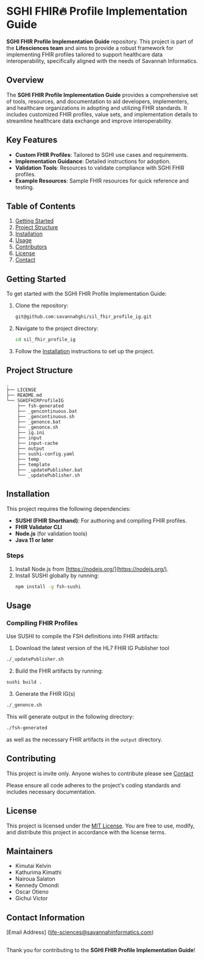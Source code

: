 # SGHI FHIR🔥 Profile Implementation Guide

**SGHI FHIR Profile Implementation Guide** repository. This project is part of the **Lifesciences team** and aims to provide a robust framework for implementing FHIR profiles tailored to support healthcare data interoperability, specifically aligned with the needs of Savannah Informatics.

## Overview

The **SGHI FHIR Profile Implementation Guide** provides a comprehensive set of tools, resources, and documentation to aid developers, implementers, and healthcare organizations in adopting and utilizing FHIR standards. It includes customized FHIR profiles, value sets, and implementation details to streamline healthcare data exchange and improve interoperability.

## Key Features

- **Custom FHIR Profiles**: Tailored to SGHI use cases and requirements.
- **Implementation Guidance**: Detailed instructions for adoption.
- **Validation Tools**: Resources to validate compliance with SGHI FHIR profiles.
- **Example Resources**: Sample FHIR resources for quick reference and testing.

## Table of Contents

1. [Getting Started](#getting-started)
2. [Project Structure](#project-structure)
3. [Installation](#installation)
4. [Usage](#usage)
5. [Contributors](#Maintainers)
6. [License](#license)
7. [Contact](#contact)

## Getting Started

To get started with the SGHI FHIR Profile Implementation Guide:

1. Clone the repository:
   ```bash
   git@github.com:savannahghi/sil_fhir_profile_ig.git
   ```
2. Navigate to the project directory:
   ```bash
   cd sil_fhir_profile_ig
   ```
3. Follow the [Installation](#installation) instructions to set up the project.

## Project Structure

```
.
├── LICENSE
├── README.md
└── SGHIFHIRProfileIG
    ├── fsh-generated
    ├── _gencontinuous.bat
    ├── _gencontinuous.sh
    ├── _genonce.bat
    ├── _genonce.sh
    ├── ig.ini
    ├── input
    ├── input-cache
    ├── output
    ├── sushi-config.yaml
    ├── temp
    ├── template
    ├── _updatePublisher.bat
    └── _updatePublisher.sh
```

## Installation

This project requires the following dependencies:

- **SUSHI (FHIR Shorthand)**: For authoring and compiling FHIR profiles.
- **FHIR Validator CLI**
- **Node.js** (for validation tools)
- **Java 11 or later**

### Steps

1. Install Node.js from [https://nodejs.org/](https://nodejs.org/).
2. Install SUSHI globally by running:
   ```bash
   npm install -g fsh-sushi
   ```

## Usage

### Compiling FHIR Profiles

Use SUSHI to compile the FSH definitions into FHIR artifacts:
1. Download the latest version of the HL7 FHIR IG Publisher tool
```bash
./_updatePublisher.sh                  
```
2. Build the FHIR artifacts by running:
```bash
sushi build .
```
3. Generate the FHIR IG(s)
```bash
./_genonce.sh                     
```

This will generate output in the following directory:
```bash
./fsh-generated
```
as well as the necessary FHIR artifacts in the `output` directory.

## Contributing

This project is invite only. Anyone wishes to contribute please see [Contact](#contact)

Please ensure all code adheres to the project's coding standards and includes necessary documentation.

## License

This project is licensed under the [MIT License](LICENSE). You are free to use, modify, and distribute this project in accordance with the license terms.

## Maintainers
- Kimutai Kelvin
- Kathurima Kimathi
- Nairoua Salaton
- Kennedy Omondi
- Oscar Otieno
- Gichui Victor

## Contact Information
[Email Address] (life-sciences@savannahinformatics.com)

##
Thank you for contributing to the **SGHI FHIR Profile Implementation Guide**!
